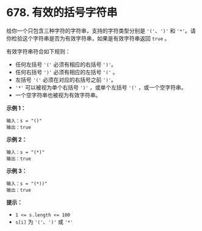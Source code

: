 # 678. 有效的括号字符串

给你一个只包含三种字符的字符串，支持的字符类型分别是 `'('`、`')'` 和 `'*'`。请你检验这个字符串是否为有效字符串，如果是有效字符串返回 `true` 。

有效字符串符合如下规则：

- 任何左括号 `'('` 必须有相应的右括号 `')'`。
- 任何右括号 `')'` 必须有相应的左括号 `'('` 。
- 左括号 `'('` 必须在对应的右括号之前 `')'`。
- `'*'` 可以被视为单个右括号 `')'` ，或单个左括号 `'('` ，或一个空字符串。
- 一个空字符串也被视为有效字符串。

**示例 1：**

```()
输入：s = "()"
输出：true
```

**示例 2：**

```()
输入：s = "(*)"
输出：true
```

**示例 3：**

```()
输入：s = "(*))"
输出：true
```

**提示：**

- `1 <= s.length <= 100`
- `s[i]` 为 `'('`、`')'` 或 `'*'`
